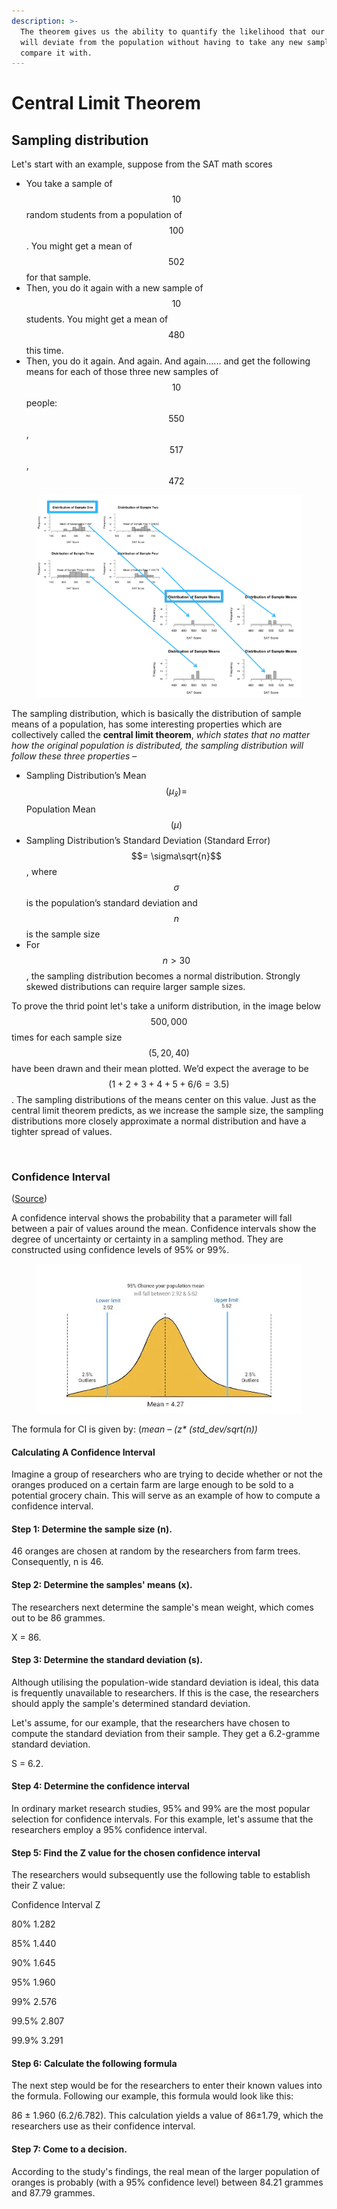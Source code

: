 ```yaml
---
description: >-
  The theorem gives us the ability to quantify the likelihood that our sample
  will deviate from the population without having to take any new sample to
  compare it with.
---
```


# Central Limit Theorem

## Sampling distribution

Let's start with an example, suppose from the SAT math scores

* You take a sample of $$10$$ random students from a population of $$100$$. You might get a mean of $$502$$ for that sample.
* Then, you do it again with a new sample of $$10$$ students. You might get a mean of $$480$$ this time.
* Then, you do it again. And again. And again...... and get the following means for each of those three new samples of $$10$$ people: $$550$$, $$517$$, $$472$$

<figure><img src="../_build/html/_images/image81 (1).PNG" alt=""><figcaption></figcaption></figure>

The sampling distribution, which is basically the distribution of sample means of a population, has some interesting properties which are collectively called the **central limit theorem**, _which states that no matter how the original population is distributed, the sampling distribution will follow these three properties_ –

* Sampling Distribution’s Mean $$(\mu_{\bar{x}}) =$$ Population Mean $$(\mu)$$
* Sampling Distribution’s Standard Deviation (Standard Error) $$= \sigma\sqrt{n}$$, where $$\sigma$$ is the population’s standard deviation and $$n$$ is the sample size
* For $$n > 30$$, the sampling distribution becomes a normal distribution. Strongly skewed distributions can require larger sample sizes.

To prove the thrid point let's take a uniform distribution, in the image below $$500,000$$ times for each sample size $$(5, 20, 40)$$ have been drawn and their mean plotted. We’d expect the average to be $$(1 + 2 + 3 + 4 + 5 + 6 / 6 = 3.5)$$. The sampling distributions of the means center on this value. Just as the central limit theorem predicts, as we increase the sample size, the sampling distributions more closely approximate a normal distribution and have a tighter spread of values.

<figure><img src="../_build/html/_images/image91.PNG" alt=""><figcaption></figcaption></figure>

### Confidence Interval <a href="#what_is_confidence_interval" id="what_is_confidence_interval"></a>

([Source](https://www.simplilearn.com/tutorials/data-analytics-tutorial/confidence-intervals-in-statistics))

A confidence interval shows the probability that a parameter will fall between a pair of values around the mean. Confidence intervals show the degree of uncertainty or certainty in a sampling method. They are constructed using confidence levels of 95% or 99%.

<figure><img src="../.gitbook/assets/image (24).png" alt=""><figcaption></figcaption></figure>

The formula for CI is given by: (_mean – (z\* (std\_dev/sqrt(n))_

#### Calculating A Confidence Interval <a href="#calculating_a_confidence_interval" id="calculating_a_confidence_interval"></a>

Imagine a group of researchers who are trying to decide whether or not the oranges produced on a certain farm are large enough to be sold to a potential grocery chain. This will serve as an example of how to compute a confidence interval.

#### Step 1: Determine the sample size (n).

46 oranges are chosen at random by the researchers from farm trees. Consequently, n is 46.

#### Step 2: Determine the samples' means (x).

The researchers next determine the sample's mean weight, which comes out to be 86 grammes.

X = 86.

#### Step 3: Determine the standard deviation (s).

Although utilising the population-wide standard deviation is ideal, this data is frequently unavailable to researchers. If this is the case, the researchers should apply the sample's determined standard deviation.

Let's assume, for our example, that the researchers have chosen to compute the standard deviation from their sample. They get a 6.2-gramme standard deviation.

S = 6.2.

#### Step 4: Determine the confidence interval

In ordinary market research studies, 95% and 99% are the most popular selection for confidence intervals. For this example, let's assume that the researchers employ a 95% confidence interval.

#### Step 5: Find the Z value for the chosen confidence interval

The researchers would subsequently use the following table to establish their Z value:

Confidence Interval Z

80% 1.282

85% 1.440

90% 1.645

95% 1.960

99% 2.576

99.5% 2.807

99.9% 3.291

#### Step 6: Calculate the following formula

The next step would be for the researchers to enter their known values into the formula. Following our example, this formula would look like this:

86 ± 1.960 (6.2/6.782). This calculation yields a value of 86±1.79, which the researchers use as their confidence interval.

#### Step 7: Come to a decision.

According to the study's findings, the real mean of the larger population of oranges is probably (with a 95% confidence level) between 84.21 grammes and 87.79 grammes.
